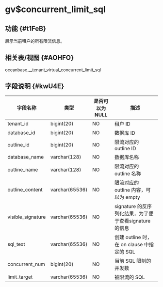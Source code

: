 gv$concurrent_limit_sql 
============================================



功能 {#t1FeB}
-----------

展示当前租户的所有限流信息。

相关表/视图 {#AOHFO}
---------------

oceanbase.__tenant_virtual_concurrent_limit_sql

字段说明 {#kwU4E}
-------------



|     **字段名称**      |     **类型**     | **是否可以为 NULL** |                **描述**                 |
|-------------------|----------------|----------------|---------------------------------------|
| tenant_id         | bigint(20)     | NO             | 租户 ID                                 |
| database_id       | bigint(20)     | NO             | 数据库 ID                                |
| outline_id        | bigint(20)     | NO             | 限流对应的 outline ID                      |
| database_name     | varchar(128)   | NO             | 数据库名称                                 |
| outline_name      | varchar(128)   | NO             | 限流对应的 outline 名称                      |
| outline_content   | varchar(65536) | NO             | 限流对应的 outline 内容，可以为 empty            |
| visible_signature | varchar(65536) | NO             | signature 的反序列化结果，为了便于查看signature 的信息 |
| sql_text          | varchar(65536) | NO             | 创建 outline 时，在 on clause 中指定的 SQL     |
| concurrent_num    | bigint(20)     | NO             | 当前 SQL 限制的并发数                         |
| limit_target      | varchar(65536) | NO             | 被限流的 SQL                              |


